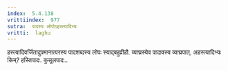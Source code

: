 ```yaml
---
index:  5.4.138
vrittiindex:  977
sutra:  पादस्य लोपोऽहस्त्यादिभ्यः
vritti:  laghu 
---
```


हस्त्यादिवर्जितादुपमानात्परस्य पादशब्दस्य लोपः स्याद्बहुव्रीहौ. व्याघ्रस्येव पादावस्य व्याघ्रपात्. अहस्त्यादिभ्यः किम्? हस्तिपादः. कुसूलपादः..

